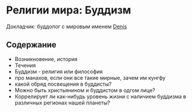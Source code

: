 
# Религии мира: Буддизм

Докладчик: буддолог с мировым именем [Denis](https://github.com/longdog)

## Содержание

* Возникновение, история
* Течения
* Буддизм - религия или философия
* про манахов, если они все такие мирные, зачем им кунгфу
* какой обряд посвещения в буддисты?
* Можно быть христьянином и буддистом в одгом лице?
* Коррелирует ли как-нибудь уровень жизни с наличием буддизма в различных регионах нашей планеты? 

